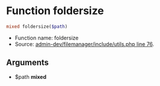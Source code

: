 Function foldersize
===========================





```php
mixed foldersize($path)
```

* Function name: foldersize
* Source: [admin-dev/filemanager/include/utils.php line 76](https://github.com/PrestaShop/PrestaShop/blob/1.6.0.10/admin-dev/filemanager/include/utils.php#L76).

Arguments
---------

* $path **mixed**

